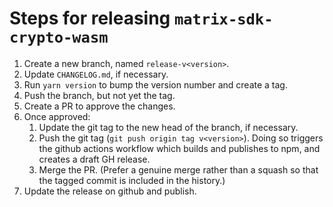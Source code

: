 # Steps for releasing `matrix-sdk-crypto-wasm`

1. Create a new branch, named `release-v<version>`.
2. Update `CHANGELOG.md`, if necessary.
3. Run `yarn version` to bump the version number and create a tag.
4. Push the branch, but not yet the tag.
5. Create a PR to approve the changes.
6. Once approved:
    1. Update the git tag to the new head of the branch, if necessary.
    2. Push the git tag (`git push origin tag v<version>`). Doing so triggers
       the github actions workflow which builds and publishes to npm, and
       creates a draft GH release.
    3. Merge the PR. (Prefer a genuine merge rather than a squash so that
       the tagged commit is included in the history.)
7. Update the release on github and publish.
